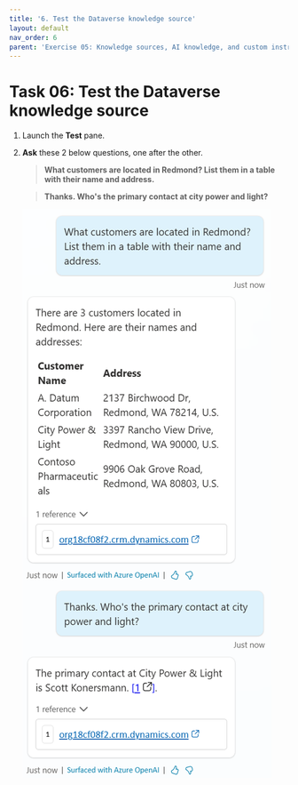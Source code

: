 ```yaml
---
title: '6. Test the Dataverse knowledge source'
layout: default
nav_order: 6
parent: 'Exercise 05: Knowledge sources, AI knowledge, and custom instructions'
---
```


# Task 06: Test the Dataverse knowledge source

1.	Launch the **Test** pane.

2.	**Ask** these 2 below questions, one after the other.

	  >**What customers are located in Redmond? List them in a table with their name and address.**

    >**Thanks. Who's the primary contact at city power and light?**

    ![A screenshot of a phone Description automatically generated](../../media/6c4a4e4da235dea7ca0829c47c600959.png)
